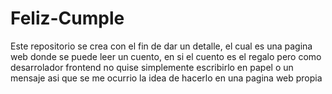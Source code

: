 # Feliz-Cumple
Este repositorio se crea con el fin de dar un detalle, el cual es una pagina web donde se puede leer un cuento, en si el cuento es el regalo pero como desarrolador frontend no quise simplemente escribirlo en papel o un mensaje asi que se me ocurrio la idea de hacerlo en una pagina web propia
